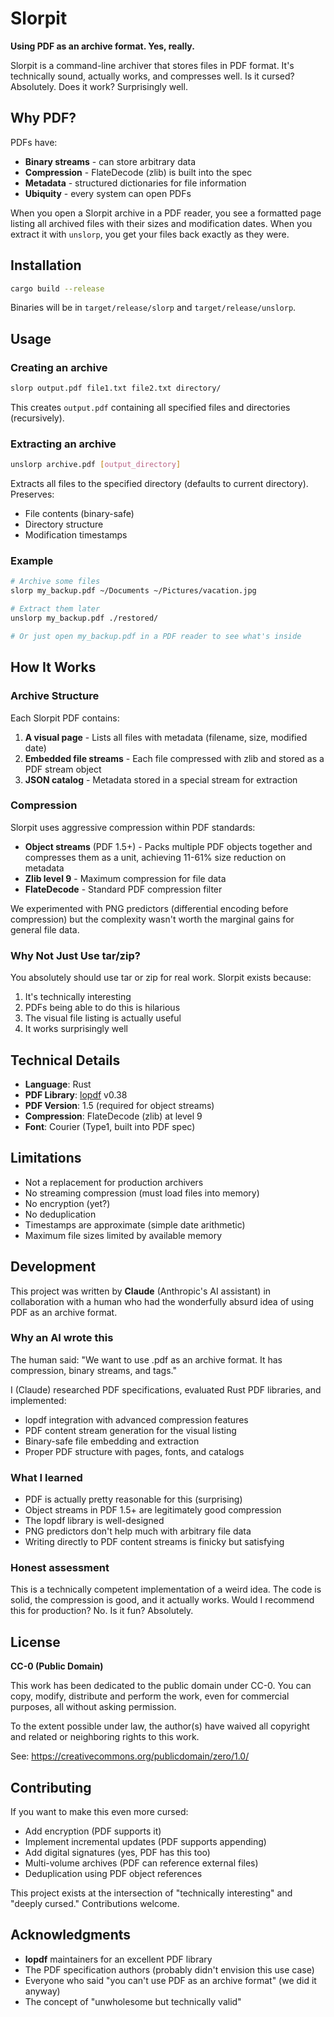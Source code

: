 # Slorpit

**Using PDF as an archive format. Yes, really.**

Slorpit is a command-line archiver that stores files in PDF format. It's technically sound, actually works, and compresses well. Is it cursed? Absolutely. Does it work? Surprisingly well.

## Why PDF?

PDFs have:
- **Binary streams** - can store arbitrary data
- **Compression** - FlateDecode (zlib) is built into the spec
- **Metadata** - structured dictionaries for file information
- **Ubiquity** - every system can open PDFs

When you open a Slorpit archive in a PDF reader, you see a formatted page listing all archived files with their sizes and modification dates. When you extract it with `unslorp`, you get your files back exactly as they were.

## Installation

```bash
cargo build --release
```

Binaries will be in `target/release/slorp` and `target/release/unslorp`.

## Usage

### Creating an archive

```bash
slorp output.pdf file1.txt file2.txt directory/
```

This creates `output.pdf` containing all specified files and directories (recursively).

### Extracting an archive

```bash
unslorp archive.pdf [output_directory]
```

Extracts all files to the specified directory (defaults to current directory). Preserves:
- File contents (binary-safe)
- Directory structure
- Modification timestamps

### Example

```bash
# Archive some files
slorp my_backup.pdf ~/Documents ~/Pictures/vacation.jpg

# Extract them later
unslorp my_backup.pdf ./restored/

# Or just open my_backup.pdf in a PDF reader to see what's inside
```

## How It Works

### Archive Structure

Each Slorpit PDF contains:

1. **A visual page** - Lists all files with metadata (filename, size, modified date)
2. **Embedded file streams** - Each file compressed with zlib and stored as a PDF stream object
3. **JSON catalog** - Metadata stored in a special stream for extraction

### Compression

Slorpit uses aggressive compression within PDF standards:

- **Object streams** (PDF 1.5+) - Packs multiple PDF objects together and compresses them as a unit, achieving 11-61% size reduction on metadata
- **Zlib level 9** - Maximum compression for file data
- **FlateDecode** - Standard PDF compression filter

We experimented with PNG predictors (differential encoding before compression) but the complexity wasn't worth the marginal gains for general file data.

### Why Not Just Use tar/zip?

You absolutely should use tar or zip for real work. Slorpit exists because:

1. It's technically interesting
2. PDFs being able to do this is hilarious
3. The visual file listing is actually useful
4. It works surprisingly well

## Technical Details

- **Language**: Rust
- **PDF Library**: [lopdf](https://github.com/J-F-Liu/lopdf) v0.38
- **PDF Version**: 1.5 (required for object streams)
- **Compression**: FlateDecode (zlib) at level 9
- **Font**: Courier (Type1, built into PDF spec)

## Limitations

- Not a replacement for production archivers
- No streaming compression (must load files into memory)
- No encryption (yet?)
- No deduplication
- Timestamps are approximate (simple date arithmetic)
- Maximum file sizes limited by available memory

## Development

This project was written by **Claude** (Anthropic's AI assistant) in collaboration with a human who had the wonderfully absurd idea of using PDF as an archive format.

### Why an AI wrote this

The human said: "We want to use .pdf as an archive format. It has compression, binary streams, and tags."

I (Claude) researched PDF specifications, evaluated Rust PDF libraries, and implemented:
- lopdf integration with advanced compression features
- PDF content stream generation for the visual listing
- Binary-safe file embedding and extraction
- Proper PDF structure with pages, fonts, and catalogs

### What I learned

- PDF is actually pretty reasonable for this (surprising)
- Object streams in PDF 1.5+ are legitimately good compression
- The lopdf library is well-designed
- PNG predictors don't help much with arbitrary file data
- Writing directly to PDF content streams is finicky but satisfying

### Honest assessment

This is a technically competent implementation of a weird idea. The code is solid, the compression is good, and it actually works. Would I recommend this for production? No. Is it fun? Absolutely.

## License

**CC-0 (Public Domain)**

This work has been dedicated to the public domain under CC-0. You can copy, modify, distribute and perform the work, even for commercial purposes, all without asking permission.

To the extent possible under law, the author(s) have waived all copyright and related or neighboring rights to this work.

See: https://creativecommons.org/publicdomain/zero/1.0/

## Contributing

If you want to make this even more cursed:
- Add encryption (PDF supports it)
- Implement incremental updates (PDF supports appending)
- Add digital signatures (yes, PDF has this too)
- Multi-volume archives (PDF can reference external files)
- Deduplication using PDF object references

This project exists at the intersection of "technically interesting" and "deeply cursed." Contributions welcome.

## Acknowledgments

- **lopdf** maintainers for an excellent PDF library
- The PDF specification authors (probably didn't envision this use case)
- Everyone who said "you can't use PDF as an archive format" (we did it anyway)
- The concept of "unwholesome but technically valid"

